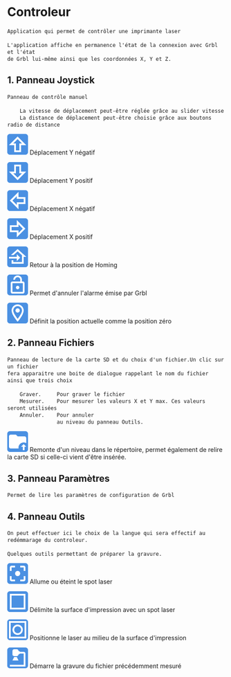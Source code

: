 # Controleur

    Application qui permet de contrôler une imprimante laser

    L'application affiche en permanence l'état de la connexion avec Grbl et l'état 
    de Grbl lui-même ainsi que les coordonnées X, Y et Z.

## 1. Panneau Joystick

    Panneau de contrôle manuel

        La vitesse de déplacement peut-être réglée grâce au slider vitesse
        La distance de déplacement peut-être choisie grâce aux boutons radio de distance

![ArrowUp](../img/arrow_up.png "ArrowUp")
        Déplacement Y négatif

![ArrowDown](../img/arrow_down.png "ArrowDown")
        Déplacement Y positif

![ArrowLeft](../img/arrow_left.png "ArrowLeft")
        Déplacement X négatif

![ArrowRight](../img/arrow_right.png "ArrowRight")
        Déplacement X positif

![Home](../img/home.png "Home")
        Retour à la position de Homing

![Unlock](../img/unlock.png "Unlock")
        Permet d'annuler l'alarme émise par Grbl

![Marker](../img/marker.png "Marker")
        Définit la position actuelle comme la position zéro

## 2. Panneau Fichiers

    Panneau de lecture de la carte SD et du choix d'un fichier.Un clic sur un fichier
    fera apparaitre une boite de dialogue rappelant le nom du fichier ainsi que trois choix

        Graver.     Pour graver le fichier
        Mesurer.    Pour mesurer les valeurs X et Y max. Ces valeurs seront utilisées
        Annuler.    Pour annuler
                    au niveau du panneau Outils.
        
![Marker](../img/folder.png "Marker")
        Remonte d'un niveau dans le répertoire, permet également de relire la carte SD 
        si celle-ci vient d'être insérée.

## 3. Panneau Paramètres

    Permet de lire les paramètres de configuration de Grbl

## 4. Panneau Outils

    On peut effectuer ici le choix de la langue qui sera effectif au redémmarage du controleur.

    Quelques outils permettant de préparer la gravure.

![Spot](../img/spot.png "Spot")
        Allume ou éteint le spot laser

![Square](../img/square.png "Square")
        Délimite la surface d'impression avec un spot laser

![Center](../img/center.png "Center")
        Positionne le laser au milieu de la surface d'impression

![Engraving](../img/engraving.png "Engraving")
        Démarre la gravure du fichier précédemment mesuré
        


